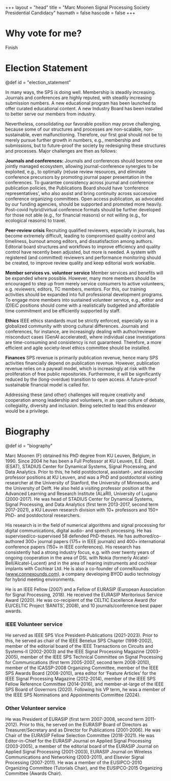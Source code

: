 +++
layout = "head"
title = "Marc Moonen Signal Processing Society Presidential Candidacy"
hasmath = false
hascode = false
+++

# Why vote for me?

Finish

<!-- commented section -->

# Election Statement
@def id = "election_statement"

In many ways, the SPS is doing well. Membership is steadily increasing. Journals and conferences are highly reputed, with steadily increasing submission numbers. A new educational program has been launched to offer curated educational content. A new Industry Board has been installed to better serve our members from industry. 
 
Nevertheless, consolidating our favorable position may prove challenging, because some of our structures and processes are non-scalable, non-sustainable, even malfunctioning. Therefore, our first goal should not be to merely pursue further growth in numbers, e.g., membership and submissions, but to future-proof the society by redesigning these structures and processes. Major challenges are then as follows:
 
**Journals and conferences:** 
Journals and conferences should become one jointly managed ecosystem, allowing journal-conference synergies to be exploited, e.g., to optimally (re)use review resources, and eliminate conference precursors by promoting journal paper presentation in the conferences. To guarantee consistency across journal and conference publication policies, the Publications Board should have ‘conference representatives’, who also assist and bring continuity across successive conference organizing committees. Open access publication, as advocated by our funding agencies, should be supported and promoted more heavily. Post-covid hybrid/virtual conference formats should be further developed for those not able (e.g., for financial reasons) or not willing (e.g., for ecological reasons) to travel. 
 
**Peer-review crisis**
Recruiting qualified reviewers, especially in journals, has become extremely difficult, leading to compromised quality control and timeliness, burnout among editors, and dissatisfaction among authors. Editorial board structures and workflows to improve efficiency and quality control have recently been adjusted, but more is needed. A system with registered (and committed) reviewers and performance monitoring should be created, to improve review quality and keep editorial work workable. 
 
**Member services vs. volunteer service**
Member services and benefits will be expanded where possible. However, many more members should be encouraged to step up from merely service consumers to active volunteers, e.g. reviewers, editors, TC members, mentors. For this, our training activities should be expanded into full professional development programs. To engage more members into sustained volunteer service, e.g., editor and (D)EiC positions should come with a realistically budgeted and affordable time commitment and be efficiently supported by staff.
 
**Ethics**
IEEE ethics standards must be strictly enforced, especially so in a globalized community with strong cultural differences. Journals and conferences, for instance, are increasingly dealing with author/reviewer misconduct cases (GenAI accelerated), where individual case investigations are time-consuming and consistency is not guaranteed. Therefore, a more efficient and agile society-level ethics committee should be installed. 
 
**Finances**
SPS revenue is primarily publication revenue, hence many SPS activities financially depend on publication revenue. However, publication revenue relies on a paywall model, which is increasingly at risk with the proliferation of free public repositories. Furthermore, it will be significantly reduced by the (long-overdue) transition to open access. A future-proof sustainable financial model is called for.
 
Addressing these (and other) challenges will require creativity and cooperation among leadership and volunteers, in an open culture of debate, collegiality, diversity and inclusion. Being selected to lead this endeavor would be a privilege.

<!-- ---------------------
**Growing Technical Opportunities** – Machine learning, algorithms, and software offer vast opportunities in areas ranging from speech to imaging and from practice to theory. We need to provide ever more accessible and affordable technical forums and services to our stakeholders in these rapidly developing areas.

**Transition to Open Access** – The Society must move rapidly toward OA publication models that are both affordable and sustainable. We will need to develop more OA publication venues while simultaneously developing new business models that leverage the community and third-party investment.

**Next Generation Conferences** – The pandemic created a unique opportunity to reimagine the concept of conferences. When done well with enhanced social interaction, hybrid and online conferences offer the potential to reduce costs and provide greater access for geographically and technically diverse communities to discuss important topics in depth. I would lead the society to create targeted satellite meetings, to exploit the synergy between conferences and journals, and to expand educational, tutorial, and open-source software development activities.

**Increasing Society Diversity** – For a successful future, our society must proactively build diversity by reaching out to under-represented communities and partnering with representative organizations to create a pipeline of future talent. We need to demonstrate and communicate that signal processing can be a fun and rewarding career path for young people around the world with all backgrounds and experiences!

**Technology Policy** – Signal processing technologies play an increasingly important role in the world at large.  The SP Society must engage with the resulting issues by helping to set priorities for technology investment both within and outside the society.  I would seek to engage with a wide range of government and non-government organizations to enhance the future of the signal processing community.

Based on this, I ask for your vote for President Elect of the IEEE Signal Processing Society! -->


# Biography
@def id = "biography"

Marc Moonen (F) obtained his PhD degree from KU Leuven, Belgium, in 1990. Since 2004 he has been a Full Professor at KU Leuven, E.E. Dept. (ESAT), STADIUS Center for Dynamical Systems, Signal Processing, and Data Analytics. Prior to this, he held postdoctoral, assistant-, and associate professor positions at KU Leuven, and was a PhD and postdoctoral visiting researcher at the University of Stanford, the University of Minnesota, and the University of Delft. He also held a visiting professor position at the Advanced Learning and Research Institute (ALaRI), University of Lugano (2000-2017).
He was head of STADIUS Center for Dynamical Systems, Signal Processing, and Data Analytics (first term 2013-2017, second term 2017-2021), a KU Leuven research division with 10+ professors and 150+ PhD- and postdoctoral researchers.

His research is in the field of numerical algorithms and signal processing for digital communications, digital audio- and speech processing. He has supervised/co-supervised 58 defended PhD-theses. He has authored/co-authored 300+ journal papers (175+ in IEEE journals) and 400+ international conference papers (150+ in IEEE conferences). His research has consistently had a strong industry focus, e.g. with over twenty years of ongoing cooperation in the area of DSL with Nokia (formerly Alcatel-Bell/Alcatel-Lucent) and in the area of hearing instruments and cochlear implants with Cochlear Ltd. He is also a co-founder of conneXounds (www.connexounds.com), a company developing BYOD audio technology for hybrid meeting environments.

He is an IEEE Fellow (2007) and a Fellow of EURASIP (European Association for Signal Processing, 2018). He received the EURASIP Meritorious Service Award (2020). He was co-recipient of the CELTIC Excellence Award (for EU/CELTIC Project ‘BANITS’, 2008), and 10 journals/conference best paper awards.


### IEEE Volunteer service 
He served as IEEE SPS Vice President-Publications (2021-2023). Prior to this, he served as chair of the IEEE Benelux SPS Chapter (1998-2002), member of the editorial board of the IEEE Transactions on Circuits and Systems-II (2002-2003) and the IEEE Signal Processing Magazine (2003-2005), member of the IEEE SPS Technical Committee on Signal Processing for Communications (first term 2005-2007, second term 2008-2010), member of the ICASSP-2008 Organizing Committee, member of the IEEE SPS Awards Board (2008-2010), area editor for ‘Feature Articles’ for the IEEE Signal Processing Magazine (2012-2014), member of the IEEE SPS Fellow Reference Committee (2014-2016), and member-at-large of the IEEE SPS Board of Governors (2020). Following his VP term, he was a member of the IEEE SPS Nominations and Appointments Committee (2024).

### Other Volunteer service
He was President of EURASIP (first term 2007-2008, second term 2011-2012). Prior to this, he served on the EURASIP Board of Directors as Treasurer/Secretary and as Director for Publications (2001-2006). He was Chair of the EURASIP Fellow Selection Committee (2018-2021). He was Editor-in-Chief for the EURASIP Journal on Applied Signal Processing (2003-2005), a member of the editorial board of the EURASIP Journal on Applied Signal Processing (2001-2003), EURASIP Journal on Wireless Communications and Networking (2003-2011), and Elsevier Signal Processing (2007-2011). He was a member of the EUSIPCO-2010 Organizing Committee (Tutorials Chair), and the EUSIPCO-2015 Organizing Committee (Awards Chair).

<!-- # Organizational Themes <a id="organizational_thrusts" href="#top" style="font-size: .75em; float: right; color: #0642bb; text-align: center; border-bottom: 2px solid #5ea4ee;">Back to top</a>

1. Transition to OA publications
    * Build sustainable open access publication model
    * Recapture revenue stream
    * New interdisplinary journal/conference on **Machine Learning for Science and Signals**
2. Next Generation Conferences
    * Hybrid Conferences: On-site with online support, but remain agile
    * Solicit conference proposals for specific venues
    * Create synergy between conferences and journals
3. Diversity
    * Adopt a proactive approach with an outcome-oriented focus
    * Make SPS attractive to URM populations
    * Partner with organizations that have credibility and a track-record of success
    * Make SP a **different kind of fun**!!
4. Technology Policy
    * Define SP technology roadmap and influence technology policy
    * Meet with national leadership: NSF, AFRL, DOE, NIST, etc.
    * Create standing structure on Technology Policy to provide leadership


# Technical Themes <a id="technical_themes" href="#top" style="font-size: .75em; float: right; color: #0642bb; text-align: center; border-bottom: 2px solid #5ea4ee;">Back to top</a>

1. Adaptation Strategy:
    * Build on Special Interest Groups (SIGs)
    * Create more ongoing processes that roll in new technology areas
2. AI/Machine Learning Context:
    * Signal Processing Society should leverage government and industry initiatives
    * National Security Commission on Artificial Intelligence
    * \$250B U.S. Innovation and Competition Act
3. Interdisciplinary initiatives in Machine Learning for Science and Sensing:
    * Why is this a natural strength for SPS?
        * More emphasis on quantitation and reproducibility
        * Better interation of signal modeling and physics
    * What is the opportunity?
        * Current ML conferences present huge barriers to entry
        * Create venues that include physical and ML scientists
4. Emerging Areas:
    * Autonomy and dynamic signal processing
    * Graph based signal processing
    * Physics aware machine learning
    * Support and leverage Open-Source communities
 -->
